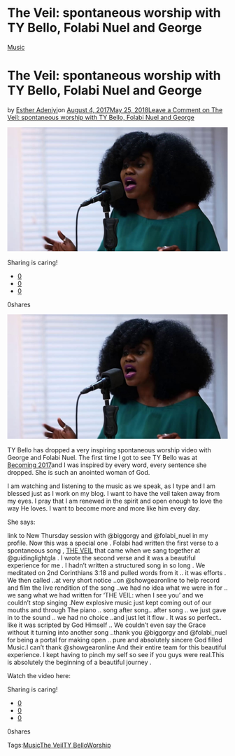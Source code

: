 # The Veil: spontaneous worship with TY Bello, Folabi Nuel and George

[Music](https://estheradeniyi.com/category/music/)
# The Veil: spontaneous worship with TY Bello, Folabi Nuel and George

by [Esther Adeniyi](https://estheradeniyi.com/author/esther-adeniyi/)on [August 4, 2017May 25, 2018](https://estheradeniyi.com/the-veil-spontaneous-worship-with-ty/)[Leave a Comment on The Veil: spontaneous worship with TY Bello, Folabi Nuel and George](https://estheradeniyi.com/the-veil-spontaneous-worship-with-ty/#respond)

![](images\PictureofTYBello.jpeg)

Sharing is caring!

- [0](https://www.facebook.com/sharer/sharer.php?u=https%3A%2F%2Festheradeniyi.com%2Fthe-veil-spontaneous-worship-with-ty%2F&amp;t=The%20Veil%3A%20spontaneous%20worship%20with%20TY%20Bello%2C%20Folabi%20Nuel%20and%20George)
- [0](https://twitter.com/intent/tweet?text=The%20Veil%3A%20spontaneous%20worship%20with%20TY%20Bello%2C%20Folabi%20Nuel%20and%20George&amp;url=https%3A%2F%2Festheradeniyi.com%2Fthe-veil-spontaneous-worship-with-ty%2F)
- [0](#)

0shares

[![Picture of TY Bello](images\PictureofTYBello-1024x576.jpeg)](images\PictureofTYBello-1024x576.jpeg)

TY Bello has dropped a very inspiring spontaneous worship video with George and Folabi Nuel. The first time I got to see TY Bello was at [Becoming 2017](https://www.estheradeniyi.com/becoming-conference-2017-event-review)and I was inspired by every word, every sentence she dropped. She is such an anointed woman of God.

I am watching and listening to the music as we speak, as I type and I am blessed just as I work on my blog. I want to have the veil taken away from my eyes. I pray that I am renewed in the spirit and open enough to love the way He loves. I want to become more and more like him every day.

She says:

link to New Thursday session with @biggorgy and @folabi_nuel in my profile.
 Now this was a special one . Folabi had written the first verse to a spontaneous song , [THE VEIL](https://www.bellanaija.com/2017/08/the-veil-ty-bello-spontaneous-music/) that came when we sang together at @guidinglightgla . I wrote the second verse and it was a beautiful experience for me . I hadn&#x2019;t written a structured song in so long . We meditated on 2nd Corinthians 3:18 and pulled words from it .. it was efforts . We then called ..at very short notice ..on @showgearonline to help record and film the live rendition of the song ..we had no idea what we were in for .. we sang what we had written for &#x2018;THE VEIL: when I see you&#x2019; and we couldn&#x2019;t stop singing .New explosive music just kept coming out of our mouths and through The piano .. song after song.. after song .. we just gave in to the sound .. we had no choice ..and just let it flow . It was so perfect.. like it was scripted by God Himself .. We couldn&#x2019;t even say the Grace without it turning into another song ..thank you @biggorgy and @folabi_nuel for being a portal for making open .. pure and absolutely sincere God filled Music.I can&#x2019;t thank @showgearonline And their entire team for this beautiful experience. I kept having to pinch my self so see if you guys were real.This is absolutely the beginning of a beautiful journey .

Watch the video here:

Sharing is caring!

- [0](https://www.facebook.com/sharer/sharer.php?u=https%3A%2F%2Festheradeniyi.com%2Fthe-veil-spontaneous-worship-with-ty%2F&amp;t=The%20Veil%3A%20spontaneous%20worship%20with%20TY%20Bello%2C%20Folabi%20Nuel%20and%20George)
- [0](https://twitter.com/intent/tweet?text=The%20Veil%3A%20spontaneous%20worship%20with%20TY%20Bello%2C%20Folabi%20Nuel%20and%20George&amp;url=https%3A%2F%2Festheradeniyi.com%2Fthe-veil-spontaneous-worship-with-ty%2F)
- [0](#)

0shares

Tags:[Music](https://estheradeniyi.com/tag/music/)[The Veil](https://estheradeniyi.com/tag/the-veil/)[TY Bello](https://estheradeniyi.com/tag/ty-bello/)[Worship](https://estheradeniyi.com/tag/worship/)